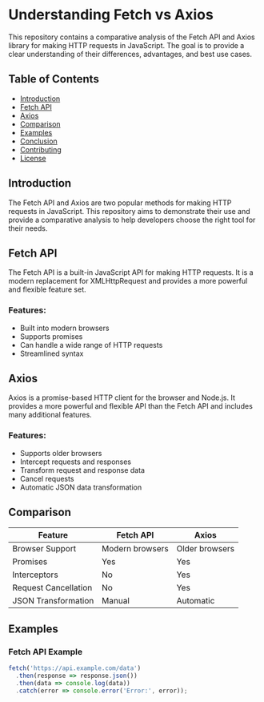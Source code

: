 # Understanding Fetch vs Axios

This repository contains a comparative analysis of the Fetch API and Axios library for making HTTP requests in JavaScript. The goal is to provide a clear understanding of their differences, advantages, and best use cases.

## Table of Contents
- [Introduction](#introduction)
- [Fetch API](#fetch-api)
- [Axios](#axios)
- [Comparison](#comparison)
- [Examples](#examples)
- [Conclusion](#conclusion)
- [Contributing](#contributing)
- [License](#license)

## Introduction
The Fetch API and Axios are two popular methods for making HTTP requests in JavaScript. This repository aims to demonstrate their use and provide a comparative analysis to help developers choose the right tool for their needs.

## Fetch API
The Fetch API is a built-in JavaScript API for making HTTP requests. It is a modern replacement for XMLHttpRequest and provides a more powerful and flexible feature set.

### Features:
- Built into modern browsers
- Supports promises
- Can handle a wide range of HTTP requests
- Streamlined syntax

## Axios
Axios is a promise-based HTTP client for the browser and Node.js. It provides a more powerful and flexible API than the Fetch API and includes many additional features.

### Features:
- Supports older browsers
- Intercept requests and responses
- Transform request and response data
- Cancel requests
- Automatic JSON data transformation

## Comparison
| Feature                 | Fetch API      | Axios          |
|-------------------------|----------------|----------------|
| Browser Support         | Modern browsers| Older browsers |
| Promises                | Yes            | Yes            |
| Interceptors            | No             | Yes            |
| Request Cancellation    | No             | Yes            |
| JSON Transformation     | Manual         | Automatic      |

## Examples
### Fetch API Example
```javascript
fetch('https://api.example.com/data')
  .then(response => response.json())
  .then(data => console.log(data))
  .catch(error => console.error('Error:', error));
